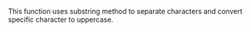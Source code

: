 This function uses substring method to separate characters and convert specific character to uppercase.
